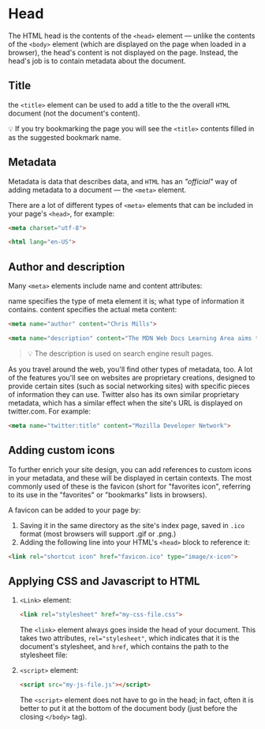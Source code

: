 # Head

The HTML head is the contents of the `<head>` element — unlike the contents of the `<body>` element (which are displayed on the page when loaded in a browser), the head's content is not displayed on the page. Instead, the head's job is to contain metadata about the document.

## Title

the `<title>` element can be used to add a title to the the overall `HTML` document (not the document's content).

💡 If you try bookmarking the page you will see the `<title>` contents filled in as the suggested bookmark name.

## Metadata

Metadata is data that describes data, and `HTML` has an *"official"* way of adding metadata to a document — the `<meta>` element.

There are a lot of different types of `<meta>` elements that can be included in your page's `<head>`, for example:

```html
<meta charset="utf-8">

<html lang="en-US">
```

## Author and description

Many `<meta>` elements include name and content attributes:

name specifies the type of meta element it is; what type of information it contains.
content specifies the actual meta content:

```html
<meta name="author" content="Chris Mills">

<meta name="description" content="The MDN Web Docs Learning Area aims to provide complete beginners to the Web with all they need to know to get started with developing web sites and applications.">
```

>💡 The description is used on search engine result pages.

As you travel around the web, you'll find other types of metadata, too. A lot of the features you'll see on websites are proprietary creations, designed to provide certain sites (such as social networking sites) with specific pieces of information they can use. Twitter also has its own similar proprietary metadata, which has a similar effect when the site's URL is displayed on twitter.com. For example:

```html
<meta name="twitter:title" content="Mozilla Developer Network">
```

## Adding custom icons

To further enrich your site design, you can add references to custom icons in your metadata, and these will be displayed in certain contexts. The most commonly used of these is the favicon (short for "favorites icon", referring to its use in the "favorites" or "bookmarks" lists in browsers).

A favicon can be added to your page by:

1. Saving it in the same directory as the site's index page, saved in `.ico` format (most browsers will support .gif or .png.)
1. Adding the following line into your HTML's `<head>` block to reference it:

```html
<link rel="shortcut icon" href="favicon.ico" type="image/x-icon">
```

## Applying CSS and Javascript to HTML

1. `<Link>` element:

    ```html
    <link rel="stylesheet" href="my-css-file.css">
    ```

    The `<link>` element always goes inside the head of your document. This takes two attributes, `rel="stylesheet"`, which indicates that it is the document's stylesheet, and `href`, which contains the path to the stylesheet file:

1. `<script>` element:

    ```html
    <script src="my-js-file.js"></script>
    ```

    The `<script>` element does not have to go in the head; in fact, often it is better to put it at the bottom of the document body (just before the closing `</body>` tag).
